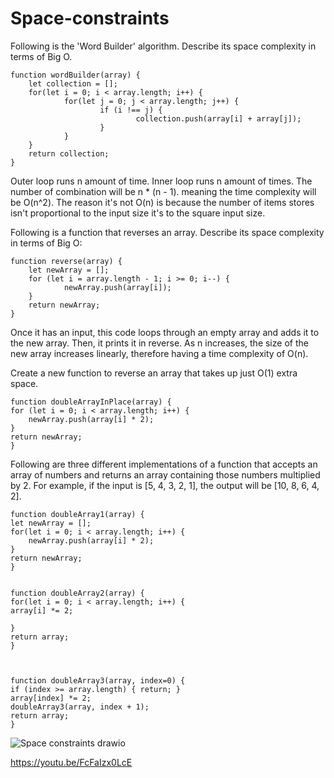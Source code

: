 # Space-constraints

Following is the 'Word Builder' algorithm. Describe its space complexity in terms of Big O.

    function wordBuilder(array) { 
		let collection = [];
		for(let i = 0; i < array.length; i++) { 
				for(let j = 0; j < array.length; j++) {
						if (i !== j) {
								collection.push(array[i] + array[j]);
						}
				}
		}
		return collection; 
    }
Outer loop runs n amount of time. Inner loop runs n amount of times. The number of combination will be n * (n - 1). meaning the time complexity will be O(n^2). The reason it's not O(n) is because the number of items stores isn't proportional to the input size it's to the square input size. 


Following is a function that reverses an array. Describe its space complexity in terms of Big O:

    function reverse(array) { 
		let newArray = [];
		for (let i = array.length - 1; i >= 0; i--) { 
				newArray.push(array[i]);
		}
		return newArray;
    }    

Once it has an input, this code loops through an empty array and adds it to the new array. Then, it prints it in reverse. As n increases, the size of the new array increases linearly, therefore having a time complexity of O(n).

Create a new function to reverse an array that takes up just O(1) extra space.

	function doubleArrayInPlace(array) {
	for (let i = 0; i < array.length; i++) {
		newArray.push(array[i] * 2);
	}
	return newArray;
	}




Following are three different implementations of a function that accepts an array of numbers and returns an array containing those numbers multiplied by 2. For example, if the input is [5, 4, 3, 2, 1], the output will be [10, 8, 6, 4, 2].

	function doubleArray1(array) { 
	let newArray = [];
	for(let i = 0; i < array.length; i++) { 
		newArray.push(array[i] * 2);
	}
	return newArray; 
    }

    
    function doubleArray2(array) {
	for(let i = 0; i < array.length; i++) {
  	array[i] *= 2;

    }
	return array; 
    }


    
    function doubleArray3(array, index=0) { 
	if (index >= array.length) { return; }
    array[index] *= 2;
    doubleArray3(array, index + 1);
	return array; 
    }

![Space constraints drawio](https://github.com/user-attachments/assets/1b3f855f-8a57-4dcb-9f01-8d151f6dd54f)


https://youtu.be/FcFaIzx0LcE
